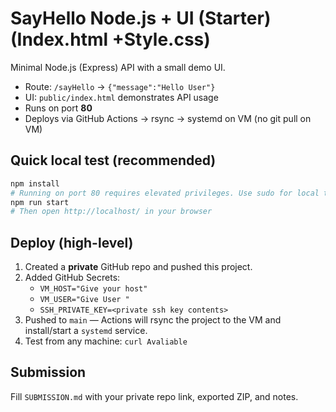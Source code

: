 # SayHello Node.js + UI (Starter)(Index.html +Style.css)

Minimal Node.js (Express) API with a small demo UI.
- Route: `/sayHello` -> `{"message":"Hello User"}`
- UI: `public/index.html` demonstrates API usage
- Runs on port **80**
- Deploys via GitHub Actions -> rsync -> systemd on VM (no git pull on VM)

## Quick local test (recommended)
```bash
npm install
# Running on port 80 requires elevated privileges. Use sudo for local test:
npm run start
# Then open http://localhost/ in your browser
```

## Deploy (high-level)
1. Created a **private** GitHub repo and pushed this project.
2. Added GitHub Secrets:
   - `VM_HOST="Give your host"`
   - `VM_USER="Give User "`
   - `SSH_PRIVATE_KEY=<private ssh key contents>`
3. Pushed to `main` — Actions will rsync the project to the VM and install/start a `systemd` service.
4. Test from any machine: `curl Avaliable`

## Submission
Fill `SUBMISSION.md` with your private repo link, exported ZIP, and notes.
